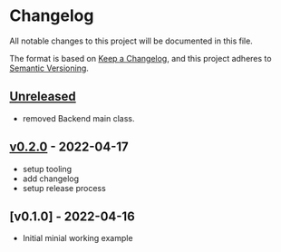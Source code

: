 # Changelog

All notable changes to this project will be documented in this file.

The format is based on [Keep a Changelog](https://keepachangelog.com/en/1.0.0/),
and this project adheres to [Semantic Versioning](https://semver.org/spec/v2.0.0.html).

## [Unreleased]

- removed Backend main class.

## [v0.2.0] - 2022-04-17

- setup tooling
- add changelog
- setup release process

## [v0.1.0] - 2022-04-16

- Initial minial working example

[Unreleased]: https://github.com/nim65s/cmw/compare/v0.2.0...main
[v0.2.0]: https://github.com/nim65s/cmw/compare/v0.1.0...v0.2.0
[v2.0.0]: https://github.com/nim65s/cmw/releases/tag/v0.1.0

